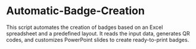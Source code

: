 # Automatic-Badge-Creation
This script automates the creation of badges based on an Excel spreadsheet and a predefined layout. It reads the input data, generates QR codes, and customizes PowerPoint slides to create ready-to-print badges.
